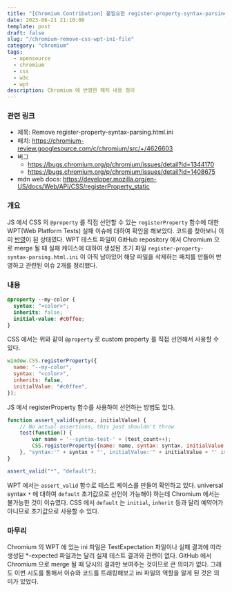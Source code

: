 ```yaml
---
title: "[Chromium Contribution] 불필요한 register-property-syntax-parsing.html.ini 파일 삭제"
date: 2023-06-21 21:10:00
template: post
draft: false
slug: "/chromium-remove-css-wpt-ini-file"
category: "chromium"
tags:
  - opensource
  - chromium
  - css
  - w3c
  - wpt
description: Chromium 에 반영한 패치 내용 정리
---
```


### 관련 링크
- 제목: Remove register-property-syntax-parsing.html.ini
- 패치: https://chromium-review.googlesource.com/c/chromium/src/+/4626603
- 버그
  - https://bugs.chromium.org/p/chromium/issues/detail?id=1344170
  - https://bugs.chromium.org/p/chromium/issues/detail?id=1408675
- mdn web docs: https://developer.mozilla.org/en-US/docs/Web/API/CSS/registerProperty_static

### 개요
JS 에서 CSS 의 `@property` 를 직접 선언할 수 있는 `registerProperty` 함수에 대한 WPT(Web Platform Tests) 실패 이슈에 대하여 확인을 해보았다. 코드를 찾아보니 이미 [반영](https://chromium-review.googlesource.com/c/chromium/src/+/4507079)이 된 상태였다. WPT 테스트 파일이 GitHub repository 에서 Chromium 으로 merge 될 때 실패 케이스에 대하여 생성된 초기 파일 `register-property-syntax-parsing.html.ini` 이 아직 남아있어 해당 파일을 삭제하는 패치를 만들어 반영하고 관련된 이슈 2개를 정리했다. 

### 내용

```css
@property --my-color {
  syntax: "<color>";
  inherits: false;
  initial-value: #c0ffee;
}
```
CSS 에서는 위와 같이 `@property` 로 custom property 를 직접 선언해서 사용할 수 있다. 

```js
window.CSS.registerProperty({
  name: "--my-color",
  syntax: "<color>",
  inherits: false,
  initialValue: "#c0ffee",
});
```
JS 에서 registerProperty 함수를 사용하여 선언하는 방법도 있다. 

```js
function assert_valid(syntax, initialValue) {
    // No actual assertions, this just shouldn't throw
    test(function() {
        var name = '--syntax-test-' + (test_count++);
        CSS.registerProperty({name: name, syntax: syntax, initialValue: initialValue, inherits: false});
    }, "syntax:'" + syntax + "', initialValue:'" + initialValue + "' is valid");
}

assert_valid("*", "default");
```
WPT 에서는 `assert_valid` 함수로 테스트 케이스를 만들어 확인하고 있다. universal syntax `*` 에 대하여 `default` 초기값으로 선언이 가능해야 하는데 Chromium 에서는 불가능한 것이 이슈였다. CSS 에서 `default` 는  `initial`, `inherit` 등과 달리 예약어가 아니므로 초기값으로 사용할 수 있다. 

### 마무리 

Chromium 의 WPT 에 있는 ini 파일은 TestExpectation 파일이나 실패 결과에 따라 생성된 *-expected 파일과는 달리 실제 테스트 결과와 관련이 없다. GitHub 에서 Chromium 으로 merge 될 때 당시의 결과만 보여주는 것이므로 큰 의미가 없다. 그래도 이번 시도를 통해서 이슈와 코드를 트래킹해보고 ini 파일의 역할을 알게 된 것은 의미가 있었다. 